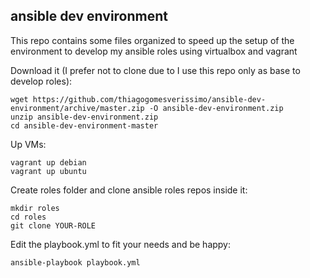 ## ansible dev environment

This repo contains some files organized to speed up the setup of the 
environment to develop my ansible roles using virtualbox and vagrant

Download it (I prefer not to clone due to I use this repo only as base to develop roles):

    wget https://github.com/thiagogomesverissimo/ansible-dev-environment/archive/master.zip -O ansible-dev-environment.zip
    unzip ansible-dev-environment.zip
    cd ansible-dev-environment-master

Up VMs:

    vagrant up debian
    vagrant up ubuntu

Create roles folder and clone ansible roles repos inside it:

    mkdir roles
    cd roles
    git clone YOUR-ROLE

Edit the playbook.yml to fit your needs and be happy:

    ansible-playbook playbook.yml

